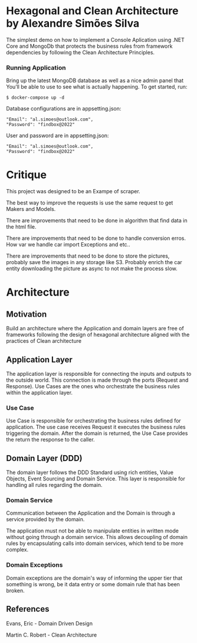 # Hexagonal and Clean Architecture by Alexandre Simões Silva
The simplest demo on how to implement a Console Aplication using .NET Core and MongoDb that protects the business rules from framework dependencies by following the Clean Architecture Principles.

### Running Application
Bring up the latest MongoDB database as well as a nice admin panel that You’ll be able to use to see what is actually happening. To get started, run:

    $ docker-compose up -d

Database configurations are in appsetting.json:

    "Email": "al.simoes@outlook.com",
    "Password": "findbox@2022"

User and password are in appsetting.json:

    "Email": "al.simoes@outlook.com",
    "Password": "findbox@2022"


# Critique
This project was designed to be an Exampe of scraper.

The best way to improve the requests is use the same request to get Makers and Models.

There are improvements that need to be done in algorithm that find data in the html file.

There are improvements that need to be done to handle conversion erros. How var we handle car import Exceptions and etc..

There are improvements that need to be done to store the pictures, probably save the images in any storage like S3.
Probably enrich the car entity downloading the picture as async to not make the process slow.

# Architecture
## Motivation

Build an architecture where the Application and domain layers are free of
frameworks following the design of hexagonal architecture aligned with the practices of Clean architecture

## Application Layer
The application layer is responsible for connecting the inputs and outputs to the outside world.
This connection is made through the ports (Request and Response).
Use Cases are the ones who orchestrate the business rules within the application layer.

### Use Case
Use Case is responsible for orchestrating the business rules defined for application.
The use case receives Request it executes the business rules triggering the domain.
After the domain is returned, the Use Case provides the return the response to the caller.


## Domain Layer (DDD)
The domain layer follows the DDD Standard using rich entities, Value Objects, Event Sourcing and Domain Service.
This layer is responsible for handling all rules regarding the domain.

### Domain Service
Communication between the Application and the Domain is through a service provided by the domain.

The application must not be able to manipulate entities in written mode without going through a domain service.
This allows decoupling of domain rules by encapsulating calls into domain services, which tend to be more complex.

### Domain Exceptions
Domain exceptions are the domain's way of informing the upper tier that something is wrong, be it data entry or some domain rule that has been broken.

## References
Evans, Eric - Domain Driven Design

Martin C. Robert - Clean Architecture